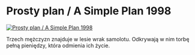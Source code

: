 Prosty plan / A Simple Plan 1998 
=============
[![Prosty plan / A Simple Plan 1998 ](http://vidos.pl/images/player.gif)](http://vidos.pl/prosty-plan-a-simple-plan-1998)

 Trzech mężczyzn znajduje w lesie wrak samolotu. Odkrywają w nim torbę pełną pieniędzy, która odmienia ich życie.
